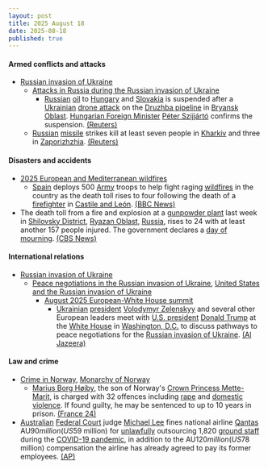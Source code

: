 ```yaml
---
layout: post
title: 2025 August 18
date: 2025-08-18
published: true
---
```



#### Armed conflicts and attacks

* [Russian invasion of Ukraine](https://en.wikipedia.org/wiki/Russian_invasion_of_Ukraine "Russian invasion of Ukraine")
  * [Attacks in Russia during the Russian invasion of Ukraine](https://en.wikipedia.org/wiki/Attacks_in_Russia_during_the_Russian_invasion_of_Ukraine "Attacks in Russia during the Russian invasion of Ukraine")
    * [Russian](https://en.wikipedia.org/wiki/Russia "Russia") [oil](https://en.wikipedia.org/wiki/Petroleum "Petroleum") to [Hungary](https://en.wikipedia.org/wiki/Hungary "Hungary") and [Slovakia](https://en.wikipedia.org/wiki/Slovakia "Slovakia") is suspended after a [Ukrainian](https://en.wikipedia.org/wiki/Armed_Forces_of_Ukraine "Armed Forces of Ukraine") [drone attack](https://en.wikipedia.org/wiki/Drone_warfare "Drone warfare") on the [Druzhba pipeline](https://en.wikipedia.org/wiki/Druzhba_pipeline "Druzhba pipeline") in [Bryansk Oblast](https://en.wikipedia.org/wiki/Bryansk_Oblast "Bryansk Oblast"). [Hungarian Foreign Minister](https://en.wikipedia.org/wiki/Minister_of_Foreign_Affairs_%28Hungary%29 "Minister of Foreign Affairs (Hungary)") [Péter Szijjártó](https://en.wikipedia.org/wiki/P%C3%A9ter_Szijj%C3%A1rt%C3%B3 "Péter Szijjártó") confirms the suspension. [(Reuters)](https://www.reuters.com/business/energy/russian-oil-flows-hungary-slovakia-halted-after-ukrainian-attack-2025-08-18/)
  * [Russian](https://en.wikipedia.org/wiki/Russian_Armed_Forces "Russian Armed Forces") [missile](https://en.wikipedia.org/wiki/Missile "Missile") strikes kill at least seven people in [Kharkiv](https://en.wikipedia.org/wiki/Kharkiv "Kharkiv") and three in [Zaporizhzhia](https://en.wikipedia.org/wiki/Zaporizhzhia "Zaporizhzhia"). [(Reuters)](https://www.reuters.com/world/europe/russian-attacks-ukraine-kill-10-ahead-trump-zelenskiy-meeting-2025-08-17/)

#### Disasters and accidents

* [2025 European and Mediterranean wildfires](https://en.wikipedia.org/wiki/2025_European_and_Mediterranean_wildfires "2025 European and Mediterranean wildfires")
  * [Spain](https://en.wikipedia.org/wiki/Spain "Spain") deploys 500 [Army](https://en.wikipedia.org/wiki/Spanish_Army "Spanish Army") troops to help fight raging [wildfires](https://en.wikipedia.org/wiki/Wildfire "Wildfire") in the country as the death toll rises to four following the death of a [firefighter](https://en.wikipedia.org/wiki/Firefighter "Firefighter") in [Castile and León](https://en.wikipedia.org/wiki/Castile_and_Le%C3%B3n "Castile and León"). [(BBC News)](https://www.bbc.co.uk/news/articles/cz60y7npl32o)
* The death toll from a fire and explosion at a [gunpowder plant](https://en.wikipedia.org/wiki/Powder_mill "Powder mill") last week in [Shilovsky District](https://en.wikipedia.org/wiki/Shilovsky_District "Shilovsky District"), [Ryazan Oblast](https://en.wikipedia.org/wiki/Ryazan_Oblast "Ryazan Oblast"), [Russia](https://en.wikipedia.org/wiki/Russia "Russia"), rises to 24 with at least another 157 people injured. The government declares a [day of mourning](https://en.wikipedia.org/wiki/Day_of_mourning "Day of mourning"). [(CBS News)](https://www.cbsnews.com/news/explosion-fire-factory-russia-deaths-injuries-ryazan/)

#### International relations

* [Russian invasion of Ukraine](https://en.wikipedia.org/wiki/Russian_invasion_of_Ukraine "Russian invasion of Ukraine")
  * [Peace negotiations in the Russian invasion of Ukraine](https://en.wikipedia.org/wiki/Peace_negotiations_in_the_Russian_invasion_of_Ukraine "Peace negotiations in the Russian invasion of Ukraine"), [United States and the Russian invasion of Ukraine](https://en.wikipedia.org/wiki/United_States_and_the_Russian_invasion_of_Ukraine "United States and the Russian invasion of Ukraine")
    * [August 2025 European-White House summit](https://en.wikipedia.org/wiki/August_2025_European-White_House_summit "August 2025 European-White House summit")
      * [Ukrainian](https://en.wikipedia.org/wiki/Ukraine "Ukraine") [president](https://en.wikipedia.org/wiki/President_of_Ukraine "President of Ukraine") [Volodymyr Zelenskyy](https://en.wikipedia.org/wiki/Volodymyr_Zelenskyy "Volodymyr Zelenskyy") and several other European leaders meet with [U.S. president](https://en.wikipedia.org/wiki/U.S._president "U.S. president") [Donald Trump](https://en.wikipedia.org/wiki/Donald_Trump "Donald Trump") at the [White House](https://en.wikipedia.org/wiki/White_House "White House") in [Washington, D.C.](https://en.wikipedia.org/wiki/Washington%2C_D.C. "Washington, D.C.") to discuss pathways to peace negotiations for the [Russian invasion of Ukraine](https://en.wikipedia.org/wiki/Russian_invasion_of_Ukraine "Russian invasion of Ukraine"). [(Al Jazeera)](https://www.aljazeera.com/news/liveblog/2025/8/18/live-trump-to-meet-zelenskyy-after-dismissing-ukraines-crimea-nato-hopes)

#### Law and crime

* [Crime in Norway](https://en.wikipedia.org/wiki/Crime_in_Norway "Crime in Norway"), [Monarchy of Norway](https://en.wikipedia.org/wiki/Monarchy_of_Norway "Monarchy of Norway")
  * [Marius Borg Høiby](https://en.wikipedia.org/wiki/Marius_Borg_H%C3%B8iby "Marius Borg Høiby"), the son of Norway's [Crown Princess Mette-Marit](https://en.wikipedia.org/wiki/Crown_Princess_Mette-Marit "Crown Princess Mette-Marit"), is charged with 32 offences including [rape](https://en.wikipedia.org/wiki/Rape "Rape") and [domestic violence](https://en.wikipedia.org/wiki/Domestic_violence "Domestic violence"). If found guilty, he may be sentenced to up to 10 years in prison. [(France 24)](https://www.france24.com/en/live-news/20250818-son-of-norway-princess-charged-with-four-rapes)
* [Australian](https://en.wikipedia.org/wiki/Australia "Australia") [Federal Court](https://en.wikipedia.org/wiki/Federal_Court_of_Australia "Federal Court of Australia") judge [Michael Lee](https://en.wikipedia.org/wiki/Michael_Lee_%28judge%29 "Michael Lee (judge)") fines national airline [Qantas](https://en.wikipedia.org/wiki/Qantas "Qantas") AU$90 million (US$59 million) for [unlawfully](https://en.wikipedia.org/wiki/Australian_labour_law "Australian labour law") outsourcing 1,820 [ground staff](https://en.wikipedia.org/wiki/Ground_staff "Ground staff") during the [COVID-19 pandemic](https://en.wikipedia.org/wiki/COVID-19_pandemic_in_Australia "COVID-19 pandemic in Australia"), in addition to the AU$120 million (US$78 million) compensation the airline has already agreed to pay its former employees. [(AP)](https://apnews.com/article/australia-qantas-fined-court-illegal-firing-staff-965b80da6e9b14dbf7a4809a85f803ac)
